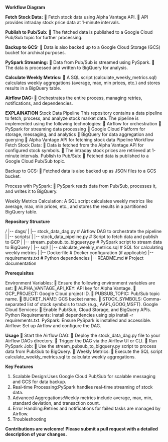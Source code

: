 ****Workflow Diagram****

**Fetch Stock Data:**
	Fetch stock data using Alpha Vantage API.
	API provides intraday stock price data at 1-minute intervals.

**Publish to Pub/Sub:**
	The fetched data is published to a Google Cloud Pub/Sub topic for further processing.

**Backup to GCS:**
	Data is also backed up to a Google Cloud Storage (GCS) bucket for archival purposes.

**PySpark Streaming:**
	Data from Pub/Sub is streamed using PySpark.
	The data is processed and written to BigQuery for analysis.

**Calculate Weekly Metrics:**
	A SQL script (calculate_weekly_metrics.sql) calculates weekly aggregations (average, max, min prices, etc.) and stores results in a BigQuery table.

**Airflow DAG:**
	Orchestrates the entire process, managing retries, notifications, and dependencies.

**EXPLAINATION**
Stock Data Pipeline
This repository contains a data pipeline to fetch, process, and analyze stock market data. The pipeline is implemented using the following technologies:
	Airflow for orchestration
	PySpark for streaming data processing
	Google Cloud Platform for storage, messaging, and analytics
	BigQuery for data aggregation and querying
	Alpha Vantage API for fetching stock data
Pipeline Workflow
Fetch Stock Data:
	Data is fetched from the Alpha Vantage API for configured stock symbols.
	The intraday stock prices are retrieved at 1-minute intervals.
Publish to Pub/Sub:
	Fetched data is published to a Google Cloud Pub/Sub topic.

Backup to GCS:
	Fetched data is also backed up as JSON files to a GCS bucket.

Process with PySpark:
	PySpark reads data from Pub/Sub, processes it, and writes it to BigQuery.

Weekly Metrics Calculation:
A SQL script calculates weekly metrics like average, max, min prices, etc., and stores the results in a partitioned BigQuery table.

**Repository Structure**

/
|-- dags/
|   |-- stock_data_dag.py        # Airflow DAG to orchestrate the pipeline
|
|-- scripts/
|   |-- stock_data_pipeline.py   # Script to fetch data and publish to GCP
|   |-- stream_pubsub_to_bigquery.py  # PySpark script to stream data to BigQuery
|
|-- sql/
|   |-- calculate_weekly_metrics.sql  # SQL for calculating weekly metrics
|
|-- Dockerfile                   # Docker configuration (if applicable)
|-- requirements.txt             # Python dependencies
|-- README.md                    # Project documentation

**Prerequisites**

Environment Variables:
	Ensure the following environment variables are set:
	ALPHA_VANTAGE_API_KEY: API key for Alpha Vantage.
	GCP_PROJECT: Google Cloud project ID.
	PUBSUB_TOPIC: Pub/Sub topic name.
	BUCKET_NAME: GCS bucket name.
	STOCK_SYMBOLS: Comma-separated list of stock symbols to track (e.g., AAPL,GOOG,MSFT).
Google Cloud Services:
	Enable Pub/Sub, Cloud Storage, and BigQuery APIs.
Python Requirements:
Install dependencies using pip install -r requirements.txt.
PySpark:
Ensure PySpark is installed and accessible.
Airflow:
Set up Airflow and configure the DAG.

**Usage**
	Start the Airflow DAG:
	Deploy the stock_data_dag.py file to your Airflow DAGs directory.
	Trigger the DAG via the Airflow UI or CLI.
	Run PySpark Job:
	Use the stream_pubsub_to_bigquery.py script to process data from Pub/Sub to BigQuery.
	Weekly Metrics:
	Execute the SQL script calculate_weekly_metrics.sql to calculate weekly aggregations.

**Key Features**
1.	Scalable Design:Uses Google Cloud Pub/Sub for scalable messaging and GCS for data backup.
2.	Real-time Processing:PySpark handles real-time streaming of stock data.
3.	Advanced Aggregations:Weekly metrics include average, max, min, standard deviation, and transaction count.
4.	Error Handling:Retries and notifications for failed tasks are managed by Airflow.
5.	Troubleshooting


**Contributions are welcome! Please submit a pull request with a detailed description of your changes.**

